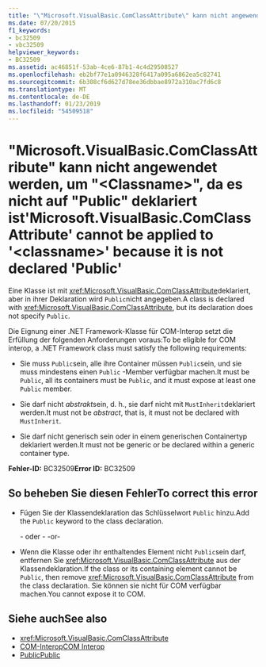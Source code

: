 ```yaml
---
title: "\"Microsoft.VisualBasic.ComClassAttribute\" kann nicht angewendet werden, um \"&lt;Classname&gt;\", da es nicht auf \"Public\" deklariert ist"
ms.date: 07/20/2015
f1_keywords:
- bc32509
- vbc32509
helpviewer_keywords:
- BC32509
ms.assetid: ac46851f-53ab-4ce6-87b1-4c4d29508527
ms.openlocfilehash: eb2bf77e1a0946328f6417a095a6862ea5c82741
ms.sourcegitcommit: 6b308cf6d627d78ee36dbbae8972a310ac7fd6c8
ms.translationtype: MT
ms.contentlocale: de-DE
ms.lasthandoff: 01/23/2019
ms.locfileid: "54509518"
---
```

# <a name="microsoftvisualbasiccomclassattribute-cannot-be-applied-to-ltclassnamegt-because-it-is-not-declared-public"></a><span data-ttu-id="ad775-102">"Microsoft.VisualBasic.ComClassAttribute" kann nicht angewendet werden, um "&lt;Classname&gt;", da es nicht auf "Public" deklariert ist</span><span class="sxs-lookup"><span data-stu-id="ad775-102">'Microsoft.VisualBasic.ComClassAttribute' cannot be applied to '&lt;classname&gt;' because it is not declared 'Public'</span></span>
<span data-ttu-id="ad775-103">Eine Klasse ist mit <xref:Microsoft.VisualBasic.ComClassAttribute>deklariert, aber in ihrer Deklaration wird `Public`nicht angegeben.</span><span class="sxs-lookup"><span data-stu-id="ad775-103">A class is declared with <xref:Microsoft.VisualBasic.ComClassAttribute>, but its declaration does not specify `Public`.</span></span>  
  
 <span data-ttu-id="ad775-104">Die Eignung einer .NET Framework-Klasse für COM-Interop setzt die Erfüllung der folgenden Anforderungen voraus:</span><span class="sxs-lookup"><span data-stu-id="ad775-104">To be eligible for COM interop, a .NET Framework class must satisfy the following requirements:</span></span>  
  
-   <span data-ttu-id="ad775-105">Sie muss `Public`sein, alle ihre Container müssen `Public`sein, und sie muss mindestens einen `Public` -Member verfügbar machen.</span><span class="sxs-lookup"><span data-stu-id="ad775-105">It must be `Public`, all its containers must be `Public`, and it must expose at least one `Public` member.</span></span>  
  
-   <span data-ttu-id="ad775-106">Sie darf nicht *abstrakt*sein, d. h., sie darf nicht mit `MustInherit`deklariert werden.</span><span class="sxs-lookup"><span data-stu-id="ad775-106">It must not be *abstract*, that is, it must not be declared with `MustInherit`.</span></span>  
  
-   <span data-ttu-id="ad775-107">Sie darf nicht generisch sein oder in einem generischen Containertyp deklariert werden.</span><span class="sxs-lookup"><span data-stu-id="ad775-107">It must not be generic or be declared within a generic container type.</span></span>  
  
 <span data-ttu-id="ad775-108">**Fehler-ID:** BC32509</span><span class="sxs-lookup"><span data-stu-id="ad775-108">**Error ID:** BC32509</span></span>  
  
## <a name="to-correct-this-error"></a><span data-ttu-id="ad775-109">So beheben Sie diesen Fehler</span><span class="sxs-lookup"><span data-stu-id="ad775-109">To correct this error</span></span>  
  
-   <span data-ttu-id="ad775-110">Fügen Sie der Klassendeklaration das Schlüsselwort `Public` hinzu.</span><span class="sxs-lookup"><span data-stu-id="ad775-110">Add the `Public` keyword to the class declaration.</span></span>  
  
     <span data-ttu-id="ad775-111">- oder - </span><span class="sxs-lookup"><span data-stu-id="ad775-111">-or-</span></span>  
  
-   <span data-ttu-id="ad775-112">Wenn die Klasse oder ihr enthaltendes Element nicht `Public`sein darf, entfernen Sie <xref:Microsoft.VisualBasic.ComClassAttribute> aus der Klassendeklaration.</span><span class="sxs-lookup"><span data-stu-id="ad775-112">If the class or its containing element cannot be `Public`, then remove <xref:Microsoft.VisualBasic.ComClassAttribute> from the class declaration.</span></span> <span data-ttu-id="ad775-113">Sie können sie nicht für COM verfügbar machen.</span><span class="sxs-lookup"><span data-stu-id="ad775-113">You cannot expose it to COM.</span></span>  
  
## <a name="see-also"></a><span data-ttu-id="ad775-114">Siehe auch</span><span class="sxs-lookup"><span data-stu-id="ad775-114">See also</span></span>
- <xref:Microsoft.VisualBasic.ComClassAttribute>
- [<span data-ttu-id="ad775-115">COM-Interop</span><span class="sxs-lookup"><span data-stu-id="ad775-115">COM Interop</span></span>](../../visual-basic/programming-guide/com-interop/index.md)
- [<span data-ttu-id="ad775-116">Public</span><span class="sxs-lookup"><span data-stu-id="ad775-116">Public</span></span>](../../visual-basic/language-reference/modifiers/public.md)
